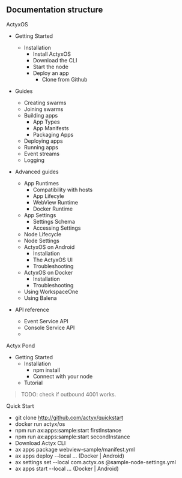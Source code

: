 
## Documentation structure
ActyxOS
- Getting Started
  - Installation
    - Install ActyxOS
    - Download the CLI
    - Start the node
    - Deploy an app
      - Clone from Github
- Guides
  - Creating swarms
  - Joining swarms
  - Building apps
    - App Types
    - App Manifests
    - Packaging Apps
  - Deploying apps
  - Running apps
  - Event streams
  - Logging
- Advanced guides

  - App Runtimes
    - Compatibility with hosts
    - App Lifecyle
    - WebView Runtime
    - Docker Runtime
  - App Settings
    - Settings Schema
    - Accessing Settings
  - Node Lifecycle
  - Node Settings
  - ActyxOS on Android
    - Installation
    - The ActyxOS UI
    - Troubleshooting
  - ActyxOS on Docker
    - Installation
    - Troubleshooting
  - Using WorkspaceOne
  - Using Balena
- API reference
  - Event Service API
  - Console Service API
  - 

















Actyx Pond
- Getting Started
  - Installation
    - npm install
    - Connect with your node
  - Tutorial 



 > TODO: check if outbound 4001 works.

  Quick Start
   - git clone http://github.com/actyx/quickstart
   - docker run actyx/os
   - npm run ax:apps:sample:start firstInstance
   - npm run ax:apps:sample:start secondInstance
   - Download Actyx CLI
   - ax apps package webview-sample/manifest.yml 
   - ax apps deploy --local ... (Docker | Android)
   - ax settings set --local com.actyx.os @sample-node-settings.yml
   - ax apps start --local ... (Docker | Android)
    
